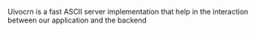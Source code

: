 Uivocrn is a fast ASCII server implementation that help in the interaction between our application and the backend